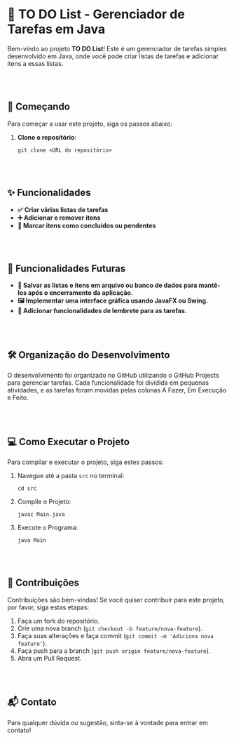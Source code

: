# 📝 TO DO List - Gerenciador de Tarefas em Java

Bem-vindo ao projeto **TO DO List**! Este é um gerenciador de tarefas simples desenvolvido em Java, onde você pode criar listas de tarefas e adicionar itens a essas listas.

<br><br>

## 🚀 Começando

Para começar a usar este projeto, siga os passos abaixo:

1. **Clone o repositório**:

   `git clone <URL do repositório>`

<br><br>

## ✨ Funcionalidades

- **✅ Criar várias listas de tarefas**
- **➕ Adicionar e remover itens**
- **🔄 Marcar itens como concluídos ou pendentes**

<br><br>

## 🌱 Funcionalidades Futuras

- **💾 Salvar as listas e itens em arquivo ou banco de dados para mantê-los após o encerramento da aplicação.**
- **🖼️ Implementar uma interface gráfica usando JavaFX ou Swing.**
- **🔔 Adicionar funcionalidades de lembrete para as tarefas.**

<br><br>

## 🛠️ Organização do Desenvolvimento

O desenvolvimento foi organizado no GitHub utilizando o GitHub Projects para gerenciar tarefas. Cada funcionalidade foi dividida em pequenas atividades, e as tarefas foram movidas pelas colunas A Fazer, Em Execução e Feito.

<br><br>

## 💻 Como Executar o Projeto

Para compilar e executar o projeto, siga estes passos:

1. Navegue até a pasta `src` no terminal:

    `cd src`

2. Compile o Projeto:

    `javac Main.java`

3. Execute o Programa:

    `java Main`

<br><br>

## 🤝 Contribuições

Contribuições são bem-vindas! Se você quiser contribuir para este projeto, por favor, siga estas etapas:

1. Faça um fork do repositório.
2. Crie uma nova branch (`git checkout -b feature/nova-feature`).
3. Faça suas alterações e faça commit (`git commit -m 'Adiciona nova feature'`).
4. Faça push para a branch (`git push origin feature/nova-feature`).
5. Abra um Pull Request.

<br><br>

## 📬 Contato

Para qualquer dúvida ou sugestão, sinta-se à vontade para entrar em contato!

